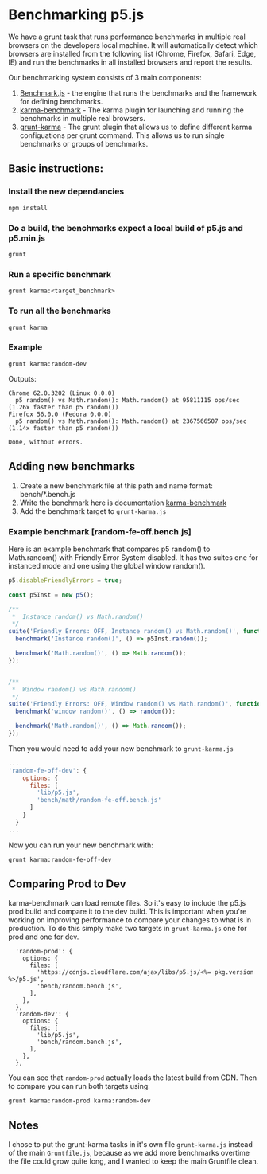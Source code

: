 # Benchmarking p5.js

We have a grunt task that runs performance benchmarks in multiple real browsers on the developers local machine. It will automatically detect which browsers are installed from the following list (Chrome, Firefox, Safari, Edge, IE) and run the benchmarks in all installed browsers and report the results.

Our benchmarking system consists of 3 main components:

1. [Benchmark.js](https://benchmarkjs.com/) - the engine that runs the benchmarks and the framework for defining benchmarks.
2. [karma-benchmark](https://www.npmjs.com/package/karma-benchmark) - The karma plugin for launching and running the benchmarks in multiple real browsers.
3. [grunt-karma](https://www.npmjs.com/package/grunt-karma) - The grunt plugin that allows us to define different karma configuations per grunt command.  This allows us to run single benchmarks or groups of benchmarks.
 
## Basic instructions:
### Install the new dependancies

    npm install

### Do a build, the benchmarks expect a local build of p5.js and p5.min.js

    grunt

### Run a specific benchmark

    grunt karma:<target_benchmark>
    
### To run all the benchmarks

    grunt karma

### Example

    grunt karma:random-dev

Outputs:
```
Chrome 62.0.3202 (Linux 0.0.0)
  p5 random() vs Math.random(): Math.random() at 95811115 ops/sec (1.26x faster than p5 random())
Firefox 56.0.0 (Fedora 0.0.0)
  p5 random() vs Math.random(): Math.random() at 2367566507 ops/sec (1.14x faster than p5 random())

Done, without errors.
```

## Adding new benchmarks
1.  Create a new benchmark file at this path and name format:  bench/*.bench.js
2.  Write the benchmark here is documentation [karma-benchmark](https://github.com/JamieMason/karma-benchmark/blob/master/README.md)
3.  Add the benchmark target to `grunt-karma.js`

### Example benchmark [random-fe-off.bench.js]

Here is an example benchmark that compares p5 random() to Math.random() with Friendly Error System disabled. It has two suites one for instanced mode and one using the global window random().

```JavaScript
p5.disableFriendlyErrors = true;

const p5Inst = new p5();

/**
 *  Instance random() vs Math.random()
 */
suite('Friendly Errors: OFF, Instance random() vs Math.random()', function () {
  benchmark('Instance random()', () => p5Inst.random());

  benchmark('Math.random()', () => Math.random());
});


/**
 *  Window random() vs Math.random()
 */
suite('Friendly Errors: OFF, Window random() vs Math.random()', function () {
  benchmark('window random()', () => random());

  benchmark('Math.random()', () => Math.random());
});
```
Then you would need to add your new benchmark to `grunt-karma.js`

```JavaScript
...
'random-fe-off-dev': {
    options: {
      files: [
        'lib/p5.js',
        'bench/math/random-fe-off.bench.js'
      ]
    }
  }
...
```
Now you can run your new benchmark with:

    grunt karma:random-fe-off-dev

## Comparing Prod to Dev
karma-benchmark can load remote files.  So it's easy to include the p5.js prod build and compare it to the dev build.  This is important when you're working on improving performance to compare your changes to what is in production.   To do this simply make two targets in `grunt-karma.js` one for prod and one for dev.

```
  'random-prod': {
    options: {
      files: [
        'https://cdnjs.cloudflare.com/ajax/libs/p5.js/<%= pkg.version %>/p5.js',
        'bench/random.bench.js',
      ],
    },
  },
  'random-dev': {
    options: {
      files: [
        'lib/p5.js',
        'bench/random.bench.js',
      ],
    },
  },
```
You can see that `random-prod` actually loads the latest build from CDN.  Then to compare you can run both targets using:

    grunt karma:random-prod karma:random-dev

## Notes
I chose to put the grunt-karma tasks in it's own file `grunt-karma.js`  instead of the main `Gruntfile.js`, because as we add more benchmarks overtime the file could grow quite long, and I wanted to keep the main Gruntfile clean.